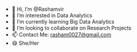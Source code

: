 - 👋 Hi, I’m @Rashamvir
- 👀 I’m interested in Data Analytics
- 🌱 I’m currently learning Big Data Analytics
- 💞️ I’m looking to collaborate on Research Projects
- 📫 Contact Me: rasham0027@gmail.com
- 😄 She/Her

<!---
Rashamvir/Rashamvir is a ✨ special ✨ repository because its `README.md` (this file) appears on your GitHub profile.
You can click the Preview link to take a look at your changes.
--->
